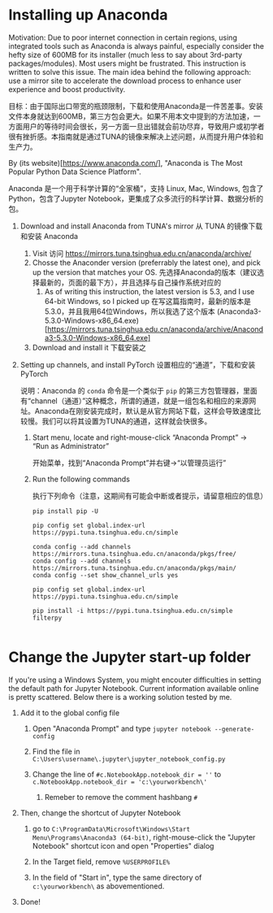 # Installing up Anaconda

Motivation: Due to poor internet connection in certain regions, using integrated tools such as Anaconda is always painful, especially consider the hefty size of 600MB for its installer (much less to say about 3rd-party packages/modules). Most users might be frustrated. This instruction is written to solve this issue. The main idea behind the following approach: use a mirror site to accelerate the download process to enhance user experience and boost productivity.

目标：由于国际出口带宽的瓶颈限制，下载和使用Anaconda是一件苦差事。安装文件本身就达到600MB，第三方包会更大。如果不用本文中提到的方法加速，一方面用户的等待时间会很长，另一方面一旦出错就会前功尽弃，导致用户或初学者很有挫折感。本指南就是通过TUNA的镜像来解决上述问题，从而提升用户体验和生产力。

By (its website)[https://www.anaconda.com/],  "Anaconda is The Most Popular Python Data Science Platform". 

Anaconda 是一个用于科学计算的“全家桶”，支持 Linux, Mac, Windows, 包含了Python，包含了Jupyter Notebook，更集成了众多流行的科学计算、数据分析的包。


1.  Download and install Anaconda from TUNA's mirror 从 TUNA 的镜像下载和安装 Anaconda
    1.  Visit 访问 https://mirrors.tuna.tsinghua.edu.cn/anaconda/archive/
    1.  Chosse the Anaconder version (preferrably the latest one), and pick up the version that matches your OS. 先选择Anaconda的版本（建议选择最新的，页面的最下方），并且选择与自己操作系统对应的
        1.  As of writing this instruction, the latest version is 5.3, and I use 64-bit Windows, so I picked up 在写这篇指南时，最新的版本是5.3.0，并且我用64位Windows，所以我选了这个版本 (Anaconda3-5.3.0-Windows-x86_64.exe)[https://mirrors.tuna.tsinghua.edu.cn/anaconda/archive/Anaconda3-5.3.0-Windows-x86_64.exe]
    1.  Download and install it 下载安装之


1.  Setting up channels, and install PyTorch 设置相应的“通道”，下载和安装PyTorch

    说明：Anaconda 的 `conda` 命令是一个类似于 `pip` 的第三方包管理器，里面有“channel（通道）”这种概念，所谓的通道，就是一组包名和相应的来源网址。Anaconda在刚安装完成时，默认是从官方网站下载，这样会导致速度比较慢。我们可以将其设置为TUNA的通道，这样就会快很多。

    1.  Start menu, locate and right-mouse-click “Anaconda Prompt” -> “Run as Administrator” 

        开始菜单，找到“Anaconda Prompt”并右键->“以管理员运行”

    1.  Run the following commands

        执行下列命令（注意，这期间有可能会中断或者提示，请留意相应的信息）
        ``` 
        pip install pip -U

        pip config set global.index-url https://pypi.tuna.tsinghua.edu.cn/simple

        conda config --add channels https://mirrors.tuna.tsinghua.edu.cn/anaconda/pkgs/free/
        conda config --add channels https://mirrors.tuna.tsinghua.edu.cn/anaconda/pkgs/main/
        conda config --set show_channel_urls yes
        
        pip config set global.index-url https://pypi.tuna.tsinghua.edu.cn/simple
        
        pip install -i https://pypi.tuna.tsinghua.edu.cn/simple filterpy

        
        ```

# Change the Jupyter start-up folder

If you're using a Windows System, you might encouter difficulties in setting the default path for Jupyter Notebook. Current information available online is pretty scattered. Below there is a working solution tested by me. 

1.  Add it to the global config file

    1.  Open "Anaconda Prompt" and type `jupyter notebook --generate-config`

    1.  Find the file in `C:\Users\username\.jupyter\jupyter_notebook_config.py`

    1.  Change the line of `#c.NotebookApp.notebook_dir = ''` to `c.NotebookApp.notebook_dir = 'c:\yourworkbench\'`

        1.  Remeber to remove the comment hashbang `#`

1.  Then, change the shortcut of Jupyter Notebook

    1.  go to `C:\ProgramData\Microsoft\Windows\Start Menu\Programs\Anaconda3 (64-bit)`, right-mouse-click the "Jupyter Notebook" shortcut icon and open "Properties" dialog

    1.  In the Target field, remove `%USERPROFILE%`

    1.  In the field of "Start in", type the same directory of `c:\yourworkbench\` as abovementioned.

1.  Done!


